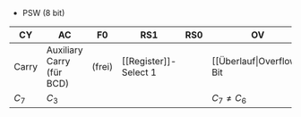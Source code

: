 
- PSW (8 bit)

| CY    | AC                        | F0     | RS1                   | RS0 | OV                         | F1     | P                                                        |
| ----- | ------------------------- | ------ | --------------------- | --- | -------------------------- | ------ | -------------------------------------------------------- |
| Carry | Auxiliary Carry (für BCD) | (frei) | [[Register]]-Select 1 |     | [[Überlauf\|Overflow]] Bit | (frei) | [[Parity]] Bit des [[Akkumulator Machine\|Akkumulators]] |
| $C_7$ | $C_3$                     |        |                       |     | $C_{7} \neq C_{6}$         |        |                                                          |
